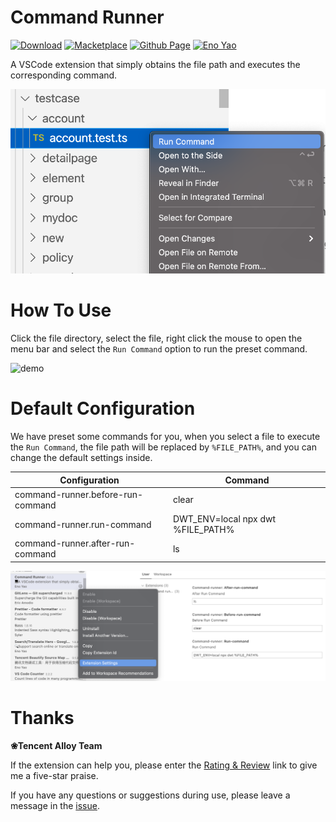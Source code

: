 # Command Runner

<a href="https://marketplace.visualstudio.com/items?itemName=Wscats.command-runner"><img src="https://img.shields.io/badge/Download-+-orange" alt="Download" /></a>
<a href="https://marketplace.visualstudio.com/items?itemName=Wscats.command-runner"><img src="https://img.shields.io/badge/Macketplace-v1.X-brightgreen" alt="Macketplace" /></a>
<a href="https://github.com/Wscats/command-runner"><img src="https://img.shields.io/badge/Github Page-Wscats-yellow" alt="Github Page" /></a>
<a href="https://github.com/Wscats"><img src="https://img.shields.io/badge/Author-Eno Yao-blueviolet" alt="Eno Yao" /></a>

A VSCode extension that simply obtains the file path and executes the corresponding command.

![demo](./public/menu.png)

# How To Use

Click the file directory, select the file, right click the mouse to open the menu bar and select the `Run Command` option to run the preset command.

![demo](./public/demo.gif)

# Default Configuration

We have preset some commands for you, when you select a file to execute the `Run Command`, the file path will be replaced by `%FILE_PATH%`, and you can change the default settings inside.

| Configuration                     | Command                           |
| --------------------------------- | --------------------------------- |
| command-runner.before-run-command | clear                             |
| command-runner.run-command        | DWT_ENV=local npx dwt %FILE_PATH% |
| command-runner.after-run-command  | ls                                |

![demo](./public/configuration.png)

# Thanks

<b>❀Tencent Alloy Team</b>

<!-- <b><details><summary>Tencent Alloy Team</summary></b>

| [<img src="https://avatars1.githubusercontent.com/u/17243165?s=460&v=4" width="60px;"/><br /><sub>Eno Yao</sub>](https://github.com/Wscats) |
| ------------------------------------------------------------------------------------------------------------------------------------------- |
</details> -->

If the extension can help you, please enter the [Rating & Review](https://marketplace.visualstudio.com/items?itemName=Wscats.command-runner&ssr=false#review-details) link to give me a five-star praise.

If you have any questions or suggestions during use, please leave a message in the [issue](https://github.com/Wscats/command-runner/issues/new).
